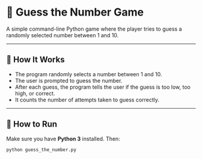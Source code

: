 # 🎯 Guess the Number Game

A simple command-line Python game where the player tries to guess a randomly selected number between 1 and 10.

---

## 📌 How It Works

- The program randomly selects a number between 1 and 10.
- The user is prompted to guess the number.
- After each guess, the program tells the user if the guess is too low, too high, or correct.
- It counts the number of attempts taken to guess correctly.

---

## 🚀 How to Run

Make sure you have **Python 3** installed. Then:

```bash
python guess_the_number.py
